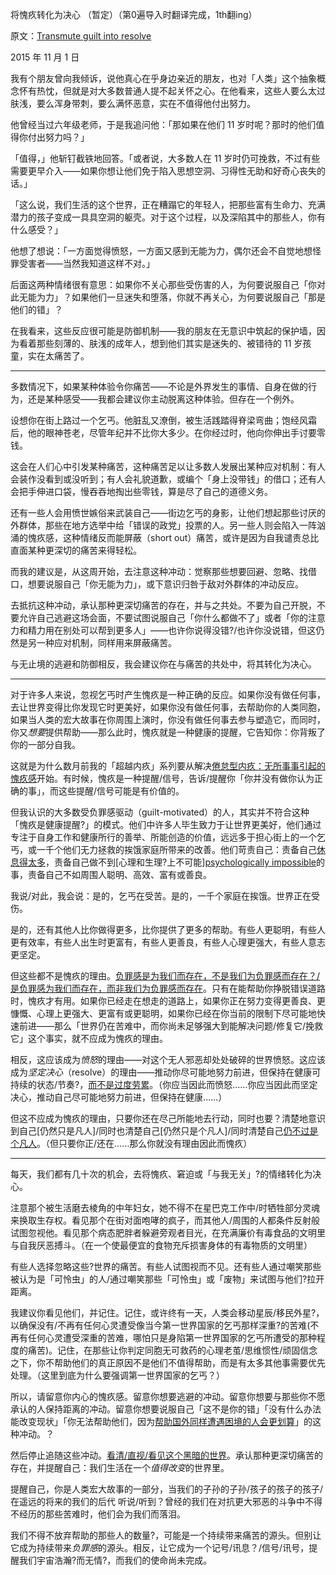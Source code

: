 将愧疚转化为决心 （暂定）（第0遍导入时翻译完成，1th翻ing）

原文：[Transmute guilt into resolve](https://mindingourway.com/transmute-guilt-i/)

2015 年 11 月 1 日

我有个朋友曾向我倾诉，说他真心在乎身边亲近的朋友，也对「人类」这个抽象概念怀有热忱，但就是对大多数普通人提不起关怀之心。在他看来，这些人要么太过肤浅，要么浑身带刺，要么满怀恶意，实在不值得他付出努力。 

他曾经当过六年级老师，于是我追问他：「那如果在他们 11 岁时呢？那时的他们值得你付出努力吗？」

「值得，」他斩钉截铁地回答。「或者说，大多数人在 11 岁时仍可挽救，不过有些需要更早介入——如果你想让他们免于陷入思想空洞、习得性无助和好奇心丧失的话。」

「这么说，我们生活的这个世界，正在糟蹋它的年轻人，把那些富有生命力、充满潜力的孩子变成一具具空洞的躯壳。对于这个过程，以及深陷其中的那些人，你有什么感受？」

他想了想说：「一方面觉得愤怒，一方面又感到无能为力，偶尔还会不自觉地想怪罪受害者——当然我知道这样不对。」

后面这两种情绪很有意思：如果你不关心那些受伤害的人，为何要说服自己「你对此无能为力」？如果他们一旦迷失和堕落，你就不再关心，为何要说服自己「那是他们的错」？

在我看来，这些反应很可能是防御机制——我的朋友在无意识中筑起的保护墙，因为看着那些刻薄的、肤浅的成年人，想到他们其实是迷失的、被错待的 11 岁孩童，实在太痛苦了。

------

多数情况下，如果某种体验令你痛苦——不论是外界发生的事情、自身在做的行为，还是某种感受——我都会建议你主动脱离这种体验。但存在一个例外。

设想你在街上路过一个乞丐。他脏乱又潦倒，被生活践踏得脊梁弯曲；饱经风霜后，他的眼神苍老，尽管年纪并不比你大多少。在你经过时，他向你伸出手讨要零钱。

这会在人们心中引发某种痛苦，这种痛苦足以让多数人发展出某种应对机制：有人会装作没看到或没听到；有人会礼貌道歉，或编个「身上没带钱」的借口；还有人会把手伸进口袋，慢吞吞地掏出些零钱，算是尽了自己的道德义务。

还有一些人会用愤世嫉俗来武装自己——街边乞丐的身影，让他们想起那些讨厌的外群体，那些在地方选举中给「错误的政党」投票的人。另一些人则会陷入一阵汹涌的愧疚感，这种情绪反而能屏蔽（short out）痛苦，或许是因为自我谴责总比直面某种更深切的痛苦来得轻松。

而我的建议是，从这周开始，去注意这种冲动：觉察那些想要回避、忽略、找借口，想要说服自己「你无能为力」，或下意识归咎于敌对外群体的冲动反应。 

去抵抗这种冲动，承认那种更深切痛苦的存在，并与之共处。不要为自己开脱，不要允许自己逃避这场会面，不要试图说服自己「你什么都做不了」或者「你的注意力和精力用在别处可以帮到更多人」——也许你说得没错?/也许你没说错，但这仍然是另一种应对机制，同样用来屏蔽痛苦。

与无止境的逃避和防御相反，我会建议你在与痛苦的共处中，将其转化为决心。

------

对于许多人来说，忽视乞丐时产生愧疚是一种正确的反应。如果你没有做任何事，去让世界变得比你发现它时更美好，如果你没有做任何事，去帮助你的人类同胞，如果当人类的宏大故事在你周围上演时，你没有做任何事去参与塑造它，而同时，你又*想要*提供帮助——那么此时，愧疚就是一种健康的提醒，它告知你：你背叛了你的一部分自我。 

这就是为什么数月前我的「超越内疚」系列要从解决[倦怠型内疚：无所事事引起的愧疚感](https://mindingourway.com/replacing-guilt/)开始。有时候，愧疚是一种提醒/信号，告诉/提醒你「你并没有做你认为正确的事」，而这些提醒/信号可能是有价值的。

但我认识的大多数受负罪感驱动（guilt-motivated）的人，其实并不符合这种「愧疚是健康提醒?」的模式。他们中许多人毕生致力于让世界更美好，他们通过专注于自身工作和健康所行的善举、所能创造的价值，远远多于担心街上的一个乞丐，或一千个他们无力拯救的挨饿家庭所带来的改善。他们苛责自己：责备自己[休息得太多](https://mindingourway.com/stop-before-you-drop/)，责备自己做不到[心理和生理?上不可能][psychologically impossible](https://mindingourway.com/where-coulds-go/)的事，责备自己不如周围人聪明、高效、富有或善良。

我说/对此，我会说：是的，乞丐在受苦。是的，一千个家庭在挨饿。世界正在受伤。  

是的，还有其他人比你做得更多，比你提供了更多的帮助。有些人更聪明，有些人更有效率，有些人出生时更富有，有些人更善良，有些人心理更强大，有些人意志更坚定。

但这些都不是愧疚的理由。[负罪感是为我们而存在，不是我们为负罪感而存在？/是负罪感为我们而存在，而非我们为负罪感而存在](https://mindingourway.com/dont-steer-with-guilt/)。只有在能帮助你挣脱错误道路时，愧疚才有用。如果你已经走在想走的道路上，如果你正在努力变得更善良、更慷慨、心理上更强大、更富有或更聪明，如果你已经在你当前的限制下尽可能地快速前进——那么「世界仍在苦难中，而你尚未足够强大到能解决问题/修复它/挽救它」这个事实，就不应成为愧疚的理由。

相反，这应该成为*愤怒*的理由——对这个无人邪恶却处处破碎的世界愤怒。这应该成为*坚定决心*（resolve）的理由——推动你尽可能地努力前进，但保持在健康可持续的状态/节奏?，[而不是过度劳累](https://mindingourway.com/rest-in-motion/)。（你应当因此而愤怒……你应当因此而坚定决心，推动自己尽可能地努力前进，但保持在健康……）

但这不应成为愧疚的理由，只要你还在尽己所能地去行动，同时也要？清楚地意识到自己[仍然只是凡人]/同时也清楚自己[仍然只是个凡人]/同时清楚自己[仍不过是个凡人](https://mindingourway.com/not-yet-gods/)。（但只要你正/还在……那么你就没有理由因此而愧疚）

------

每天，我们都有几十次的机会，去将愧疚、窘迫或「与我无关」?的情绪转化为决心。

注意那个被生活磨去棱角的中年妇女，她不得不在星巴克工作中/时牺牲部分灵魂来换取生存权。看见那个在街对面咆哮的疯子，而其他人/周围的人都条件反射般试图忽视他。看见那个病态肥胖者躲避旁观者目光，在充满廉价有毒食品的文明里与自我厌恶搏斗。（在一个使最便宜的食物充斥损害身体的有毒物质的文明里）

有些人选择忽略这些?世界的痛苦。有些人试图视而不见。还有些人通过嘲笑那些被认为是「可怜虫」的人/通过嘲笑那些「可怜虫」或「废物」来试图与他们?拉开距离。

我建议你看见他们，并记住。记住，或许终有一天，人类会移动星辰/移民外星?，以确保没有/不再有任何心灵遭受像当今第一世界国家的乞丐那样深重?的苦难(不再有任何心灵遭受深重的苦难，哪怕只是身陷第一世界国家的乞丐所遭受的那种程度的痛苦)。记住，在那些让你判定同胞无可救药的心理老茧/思维惯性/顽固信念之下，你不帮助他们的真正原因不是他们不值得帮助，而是有太多其他事需要优先处理。（这里到底为什么要强调第一世界国家的乞丐？）

所以，请留意你内心的愧疚感。留意你想要逃避的冲动。留意你想要与那些你不愿承认的人保持距离的冲动。留意你想要说服自己「这不是你的错」「没有什么办法能改变现状」「你无法帮助他们，因为[帮助国外同样遭遇困境的人会更划算](http://givewell.org/)」的这种冲动。？

然后停止追随这些冲动。[看清/直视/看见这个黑暗的世界](https://mindingourway.com/see-the-dark-world/)。承认那种更深切痛苦的存在，并提醒自己：我们生活在一个*值得改变*的世界里。

提醒自己，你是人类宏大故事的一部分，当我们的子孙的子孙/孩子的孩子的孩子/在遥远的将来的我们的后代 听说/听到？曾经的我们在对抗更大邪恶的斗争中不得不经历的那些苦难时，他们会为我们而落泪。

我们不得不放弃帮助的那些人的数量?，可能是一个持续带来痛苦的源头。但别让它成为持续带来*负罪感*的源头。相反，让它成为一个记号/讯息？/信号/讯号，提醒我们宇宙浩瀚?而无情?，而我们的使命尚未完成。 